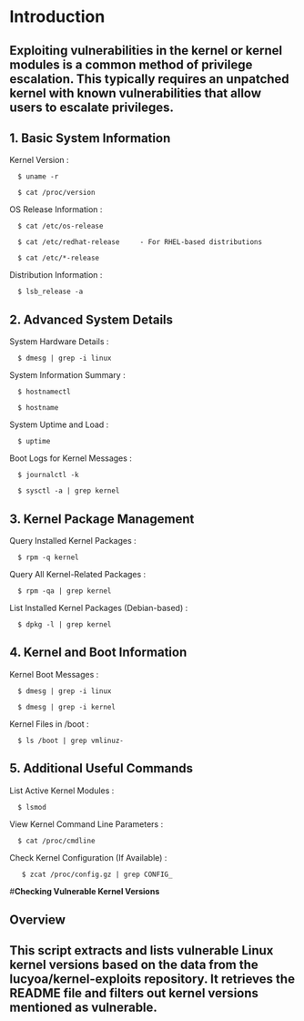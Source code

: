 # **Introduction**

 Exploiting vulnerabilities in the kernel or kernel modules is a common method of privilege escalation. This typically requires an unpatched kernel with known vulnerabilities that allow users to escalate privileges.
 ---


## **1. Basic System Information**

  Kernel Version : 

      $ uname -r
    
      $ cat /proc/version

  OS Release Information : 

      $ cat /etc/os-release
  
      $ cat /etc/redhat-release     - For RHEL-based distributions
  
      $ cat /etc/*-release

  Distribution Information : 
  
      $ lsb_release -a


## **2. Advanced System Details**


  System Hardware Details : 

      $ dmesg | grep -i linux

  System Information Summary : 

      $ hostnamectl
  
      $ hostname

  System Uptime and Load : 

      $ uptime

  Boot Logs for Kernel Messages : 

      $ journalctl -k 
  
      $ sysctl -a | grep kernel 


## **3. Kernel Package Management**

 
  Query Installed Kernel Packages : 

      $ rpm -q kernel 

  Query All Kernel-Related Packages : 

      $ rpm -qa | grep kernel

  List Installed Kernel Packages (Debian-based) :

      $ dpkg -l | grep kernel
  


## **4. Kernel and Boot Information**

  
  Kernel Boot Messages :

      $ dmesg | grep -i linux
  
      $ dmesg | grep -i kernel

  Kernel Files in /boot :

      $ ls /boot | grep vmlinuz-


## **5. Additional Useful Commands**


  List Active Kernel Modules :

      $ lsmod

  View Kernel Command Line Parameters  :

      $ cat /proc/cmdline

  Check Kernel Configuration (If Available) :

       $ zcat /proc/config.gz | grep CONFIG_

#**Checking Vulnerable Kernel Versions** 

## Overview 

This script extracts and lists vulnerable Linux kernel versions based on the data from the lucyoa/kernel-exploits repository. It retrieves the README file and filters out kernel versions mentioned as vulnerable.
---


